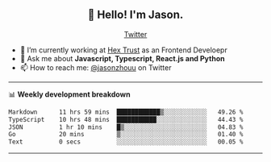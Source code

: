 <h2 align="center">👋 Hello! I'm Jason.</h2>
<p align="center">
  <a href="https://twitter.com/jasonzhouu">Twitter</a>
</p>


- 🔭 I’m currently working at [Hex Trust](https://hextrust.com/) as an Frontend Develoepr
- 💬 Ask me about **Javascript, Typescript, React.js and Python**
- 📫 How to reach me: [@jasonzhouu](https://twitter.com/jasonzhouu) on Twitter

-------

📊 **Weekly development breakdown**
<!--START_SECTION:waka-->

```txt
Markdown      11 hrs 59 mins  ████████████▒░░░░░░░░░░░░   49.26 %
TypeScript    10 hrs 48 mins  ███████████░░░░░░░░░░░░░░   44.43 %
JSON          1 hr 10 mins    █▒░░░░░░░░░░░░░░░░░░░░░░░   04.83 %
Go            20 mins         ▒░░░░░░░░░░░░░░░░░░░░░░░░   01.40 %
Text          0 secs          ░░░░░░░░░░░░░░░░░░░░░░░░░   00.05 %
```

<!--END_SECTION:waka-->

-------
